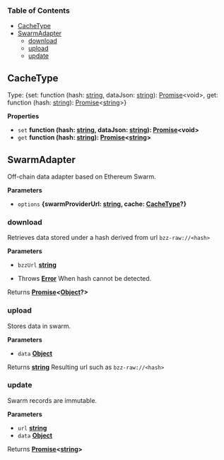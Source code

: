 <!-- Generated by documentation.js. Update this documentation by updating the source code. -->

### Table of Contents

-   [CacheType][1]
-   [SwarmAdapter][2]
    -   [download][3]
    -   [upload][4]
    -   [update][5]

## CacheType

Type: {set: function (hash: [string][6], dataJson: [string][6]): [Promise][7]&lt;void>, get: function (hash: [string][6]): [Promise][7]&lt;[string][6]>}

**Properties**

-   `set` **function (hash: [string][6], dataJson: [string][6]): [Promise][7]&lt;void>** 
-   `get` **function (hash: [string][6]): [Promise][7]&lt;[string][6]>** 

## SwarmAdapter

Off-chain data adapter based on Ethereum Swarm.

**Parameters**

-   `options` **{swarmProviderUrl: [string][6], cache: [CacheType][8]?}** 

### download

Retrieves data stored under a hash derived from url `bzz-raw://<hash>`

**Parameters**

-   `bzzUrl` **[string][6]** 


-   Throws **[Error][9]** When hash cannot be detected.

Returns **[Promise][7]&lt;[Object][10]?>** 

### upload

Stores data in swarm.

**Parameters**

-   `data` **[Object][10]** 

Returns **[string][6]** Resulting url such as `bzz-raw://<hash>`

### update

Swarm records are immutable.

**Parameters**

-   `url` **[string][6]** 
-   `data` **[Object][10]** 

Returns **[Promise][7]&lt;[string][6]>** 

[1]: #cachetype

[2]: #swarmadapter

[3]: #download

[4]: #upload

[5]: #update

[6]: https://developer.mozilla.org/docs/Web/JavaScript/Reference/Global_Objects/String

[7]: https://developer.mozilla.org/docs/Web/JavaScript/Reference/Global_Objects/Promise

[8]: #cachetype

[9]: https://developer.mozilla.org/docs/Web/JavaScript/Reference/Global_Objects/Error

[10]: https://developer.mozilla.org/docs/Web/JavaScript/Reference/Global_Objects/Object
